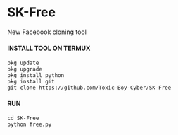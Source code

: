 # SK-Free
New Facebook cloning tool 
#### INSTALL TOOL ON TERMUX
 ```
 pkg update
 pkg upgrade
 pkg install python
 pkg install git
 git clone https://github.com/Toxic-Boy-Cyber/SK-Free
```
#### RUN 
```
cd SK-Free
python free.py
```
